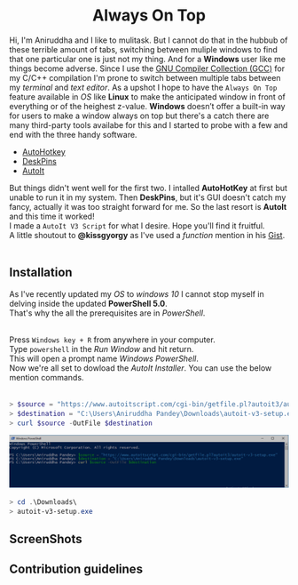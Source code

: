 # <div align="center">Always On Top</div>
Hi, I'm Aniruddha and I like to mulitask. But I cannot do that in the hubbub of these terrible amount of tabs, switching between muliple windows to find that one particular one is just not my thing. And for a **Windows** user like me things become adverse. Since I use the <a href="https://gcc.gnu.org/">GNU Compiler Collection (GCC)<a/> for my C/C++ compilation I'm prone to switch between multiple tabs between my *terminal* and *text editor*. As a upshot I hope to have the `Always On Top` feature available in *OS* like **Linux** to make the anticipated window in front of everything or of the heighest z-value. **Windows** doesn’t offer a built-in way for users to make a window always on top but there's a catch there are many third-party tools availabe for this and I started to probe with a few and end with the three handy software.<br/>

- [AutoHotkey](https://autohotkey.com/)
- [DeskPins](https://efotinis.neocities.org/deskpins/)
- [AutoIt](https://www.autoitscript.com/site/autoit/)<br/>

But things didn't went well for the first two. I intalled **AutoHotKey** at first but unable to run it in my system. Then **DeskPins**, but it's GUI doesn't catch my fancy, actually it was too straight forward for me. So the last resort is **AutoIt** and this time it worked!<br/>
I made a `AutoIt V3 Script` for what I desire. Hope you'll find it fruitful.<br/>
A little shoutout to **@kissgyorgy** as I've used a *function* mention in his <a href="https://gist.github.com/kissgyorgy/4536028">Gist<a/>.<br/><br/>

## Installation
As I've recently updated my *OS* to *windows 10* I cannot stop myself in delving inside the updated **PowerShell 5.0**.<br/>
That's why the all the prerequisites are in *PowerShell*.<br/><br/>

Press `Windows key + R` from anywhere in your computer.<br/>
Type `powershell` in the *Run Window* and hit return.<br/>
This will open a prompt name *Windows PowerShell*.<br/>
Now we're all set to dowload the *AutoIt Installer*. You can use the below mention commands.<br/><br/>
```powershell
> $source = "https://www.autoitscript.com/cgi-bin/getfile.pl?autoit3/autoit-v3-setup.exe"
> $destination = "C:\Users\Aniruddha Pandey\Downloads\autoit-v3-setup.exe"
> curl $source -OutFile $destination
```
<div align="center"><img src="https://github.com/aniruddha0pandey/Always_On_Top/blob/master/Resources/1.PNG"></div>

```powershell
> cd .\Downloads\
> autoit-v3-setup.exe
```

## ScreenShots

## Contribution guidelines
